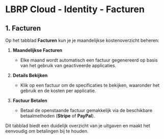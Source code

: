 # LBRP Cloud - Identity - Facturen

## 1. Facturen  

Op het tabblad **Facturen** kun je je maandelijkse kostenoverzicht beheren:  

1. **Maandelijkse Facturen**  
   - Elke maand wordt automatisch een factuur gegenereerd op basis van het gebruik van geactiveerde applicaties.  

2. **Details Bekijken**  
   - Klik op een factuur om de specificaties te bekijken, waaronder het gebruik en de kosten per applicatie.  

3. **Factuur Betalen**  
   - Betaal de openstaande factuur gemakkelijk via de beschikbare betaalmethoden (**Stripe** of **PayPal**).  

Dit tabblad biedt een duidelijk overzicht van je uitgaven en maakt het eenvoudig om betalingen bij te houden.